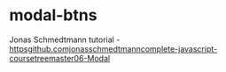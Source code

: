 # modal-btns

Jonas Schmedtmann tutorial - 
[httpsgithub.comjonasschmedtmanncomplete-javascript-coursetreemaster06-Modal](https://github.com/jonasschmedtmann/complete-javascript-course/tree/master/06-Modal)
